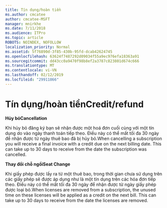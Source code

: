 ```yaml
---
title: Tín dụng/hoàn tiền
ms.author: cmcatee
author: cmcatee-MSFT
manager: mnirkhe
ms.date: 7/11/2018
ms.audience: ITPro
ms.topic: article
ROBOTS: NOINDEX, NOFOLLOW
localization_priority: Normal
ms.assetid: 5f76890d-3f85-430b-95fd-dcab42624745
ms.openlocfilehash: 63624f7487292d09034f55a9ec976efa18363a91
ms.sourcegitcommit: dd43cc0a9470f98b8ef2a3787c823801d674c666
ms.translationtype: MT
ms.contentlocale: vi-VN
ms.lasthandoff: 02/12/2019
ms.locfileid: "29911866"
---
```

# <a name="creditrefund"></a><span data-ttu-id="dbbf8-102">Tín dụng/hoàn tiền</span><span class="sxs-lookup"><span data-stu-id="dbbf8-102">Credit/refund</span></span>

 <span data-ttu-id="dbbf8-103">**Hủy bỏ**</span><span class="sxs-lookup"><span data-stu-id="dbbf8-103">**Cancellation**</span></span>
  
<span data-ttu-id="dbbf8-p101">Khi hủy bỏ đăng ký bạn sẽ nhận được một hoá đơn cuối cùng với một tín dụng do vào ngày thanh toán tiếp theo. Điều này có thể mất tối đa 30 ngày để nhận được từ ngày thuê bao đã bị hủy bỏ.</span><span class="sxs-lookup"><span data-stu-id="dbbf8-p101">When cancelling a subscription you will receive a final invoice with a credit due on the next billing date. This can take up to 30 days to receive from the date the subscription was cancelled.</span></span>
  
 <span data-ttu-id="dbbf8-106">**Thay đổi chỗ ngồi**</span><span class="sxs-lookup"><span data-stu-id="dbbf8-106">**Seat Change**</span></span>
  
<span data-ttu-id="dbbf8-p102">Khi giấy phép được lấy ra từ một thuê bao, trong thời gian chưa sử dụng trên các giấy phép sẽ được áp dụng như là một tín dụng trên các hóa đơn tiếp theo. Điều này có thể mất tối đa 30 ngày để nhận được từ ngày giấy phép được loại bỏ.</span><span class="sxs-lookup"><span data-stu-id="dbbf8-p102">When licenses are removed from a subscription, the unused time on these licenses will be applied as a credit on the next bill. This can take up to 30 days to receive from the date the licenses are removed.</span></span>
  

